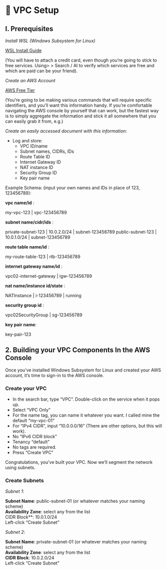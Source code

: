 # 🔧 VPC Setup

## I. Prerequisites

*Install WSL (Windows Subsystem for Linux)*

[WSL Install Guide](https://learn.microsoft.com/en-us/windows/wsl/install)

(You will have to attach a credit card, even though you’re going to stick to free services. Using> > Search / AI to verify which services are free and which are paid can be your friend).

*Create an AWS Account*

[AWS Free Tier](https://aws.amazon.com/free)

(You’re going to be making various commands that will require specific identifiers, and you’ll want this information handy. If you’re comfortable navigating the AWS console by yourself that can work, but the fastest way is to simply aggregate the information and stick it all somewhere that you can easily grab it from, e.g.)

*Create an easily accessed document with this information:*
- Log and store:
    - VPC ID/name
    - Subnet names, CIDRs, IDs
    - Route Table ID
    - Internet Gateway ID
    - NAT instance ID
    - Security Group ID
    - Key pair name

Example Schema: (input your own names and IDs in place of 123, 123456789):

**vpc name/id** :

my-vpc-123 | vpc-123456789

**subnet name/cidr/ids** :

private-subnet-123 | 10.0.2.0/24 | subnet-123456789
public-subnet-123 | 10.0.1.0/24 | subnet-123456789

**route table name/id** :

my-route-table-123 | rtb-123456789

**internet gateway name/id** :

vpc02-internet-gateway | igw-123456789

**nat name/instance id/state** :

NATInstance  | i-123456789 |  running

**security group id** :

vpc02SecurityGroup | sg-123456789

**key pair name**:

key-pair-123

## 2. Building your VPC Components In the AWS Console

Once you’ve installed Windows Subsystem for Linux and created your AWS account, it’s time to sign-in to the AWS console.

### Create your VPC
- In the search bar, type “VPC”. Double-click on the service when it pops up.
- Select “VPC Only” 
- For the name tag, you can name it whatever you want. I called mine the default “my-vpc-01”
- For “IPv4 CIDR”, input “10.0.0.0/16” (There are other options, but this will work).
- No “IPv6 CIDR block”
- Tenancy “default”
- No tags are required.
- Press “Create VPC”

Congratulations, you’ve built your VPC. Now we’ll segment the network using subnets. 

### Create Subnets

*Subnet 1*:

**Subnet Name**: public-subnet-01 (or whatever matches your naming scheme)  
**Availability Zone**: select any from the list  
CIDR Block**: 10.0.1.0/24  
Left-click “Create Subnet”  

*Subnet 2*:  

**Subnet Name**: private-subnet-01 (or whatever matches your naming scheme)  
**Availability Zone**: select any from the list  
**CIDR Block**: 10.0.2.0/24  
Left-click “Create Subnet”  

